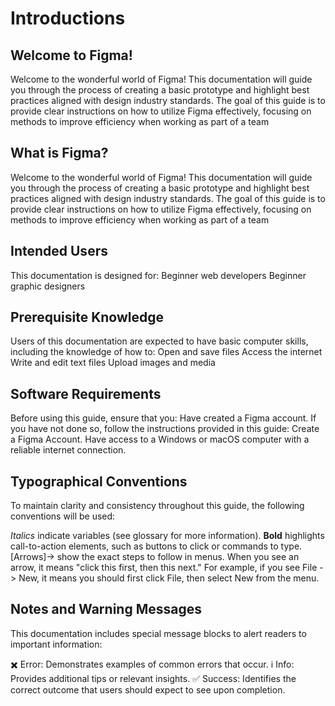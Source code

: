 # Introductions

## Welcome to Figma!

Welcome to the wonderful world of Figma! This documentation will guide you through the process of creating a basic prototype and highlight best practices aligned with design industry standards. The goal of this guide is to provide clear instructions on how to utilize Figma effectively, focusing on methods to improve efficiency when working as part of a team

## What is Figma?

Welcome to the wonderful world of Figma! This documentation will guide you through the process of creating a basic prototype and highlight best practices aligned with design industry standards. The goal of this guide is to provide clear instructions on how to utilize Figma effectively, focusing on methods to improve efficiency when working as part of a team

## Intended Users

This documentation is designed for:
Beginner web developers
Beginner graphic designers

## Prerequisite Knowledge

Users of this documentation are expected to have basic computer skills, including the knowledge of how to:
Open and save files
Access the internet
Write and edit text files
Upload images and media

## Software Requirements

Before using this guide, ensure that you:
Have created a Figma account. If you have not done so, follow the instructions provided in this guide: Create a Figma Account.
Have access to a Windows or macOS computer with a reliable internet connection.

## Typographical Conventions

To maintain clarity and consistency throughout this guide, the following conventions will be used:

_Italics_ indicate variables (see glossary for more information).
**Bold** highlights call-to-action elements, such as buttons to click or commands to type.
[Arrows]-> show the exact steps to follow in menus. When you see an arrow, it means "click this first, then this next."
For example, if you see File -> New, it means you should first click File, then select New from the menu.

## Notes and Warning Messages

This documentation includes special message blocks to alert readers to important information:

:heavy_multiplication_x: Error: Demonstrates examples of common errors that occur.
:information_source: Info: Provides additional tips or relevant insights.
:white_check_mark: Success: Identifies the correct outcome that users should expect to see upon completion.

<!--
For full documentation visit [mkdocs.org](https://www.mkdocs.org).

## Commands

- `mkdocs new [dir-name]` - Create a new project.
- `mkdocs serve` - Start the live-reloading docs server.
- `mkdocs build` - Build the documentation site.
- `mkdocs -h` - Print help message and exit.

## Project layout

    mkdocs.yml    # The configuration file.
    docs/
        index.md  # The documentation homepage.
        ...       # Other markdown pages, images and other files.

I like to drink :beers: after I played :soccer: -->
